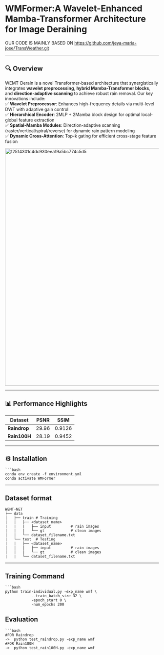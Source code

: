 # WMFormer:A Wavelet-Enhanced Mamba-Transformer Architecture for Image Deraining
OUR CODE IS MAINLY BASED ON https://github.com/jeya-maria-jose/TransWeather.git

----

## 🔍 Overview  
WEMT-Derain is a novel Transformer-based architecture that synergistically integrates **wavelet preprocessing**, **hybrid Mamba-Transformer blocks**, and **direction-adaptive scanning** to achieve robust rain removal. Our key innovations include:  
✅ **Wavelet Preprocessor**: Enhances high-frequency details via multi-level DWT with adaptive gain control  
✅ **Hierarchical Encoder**: 2MLP + 2Mamba block design for optimal local-global feature extraction  
✅ **Spatial-Mamba Modules**: Direction-adaptive scanning (raster/vertical/spiral/reverse) for dynamic rain pattern modeling  
✅ **Dynamic Cross-Attention**: Top-k gating for efficient cross-stage feature fusion  

<img width="776" alt="12514301c4dc930eea19a5bc774c5d5" src="https://github.com/user-attachments/assets/fb55a1ed-1eb1-4c64-8314-14716961f0e9" />

----

## 📊 Performance Highlights  
| Dataset     | PSNR   | SSIM    |
|-------------|--------|---------|
| **Raindrop**| 29.96  | 0.9126  | 
| **Rain100H**| 28.19  | 0.9452  |

----

## ⚙️ Installation
    ```bash
    conda env create -f environment.yml
    conda activate WMFormer

----

## Dataset format
    WEMT-NET
    ├── data 
    |   ├── train # Training  
    |   |   ├── <dataset_name>   
    |   |   |   ├── input         # rain images 
    |   |   |   └── gt            # clean images
    |   |   └── dataset_filename.txt
    |   └── test  # Testing         
    |   |   ├── <dataset_name>          
    |   |   |   ├── input         # rain images 
    |   |   |   └── gt            # clean images
    |   |   └── dataset_filename.txt

----

## Training Command
    ```bash
    python train-individual.py -exp_name wmf \
                --train_batch_size 32 \
                -epoch_start 0 \
                -num_epochs 200
                
## Evaluation
    ```bash
    #FOR Raindrop
    ->  python test_raindrop.py -exp_name wmf
    #FOR Rain100H
    ->  python test_rain100H.py -exp_name wmf







